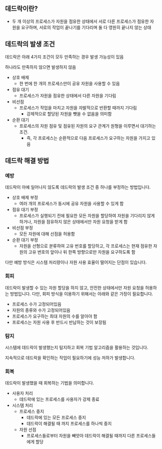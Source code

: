 ## 데드락이란?

- 두 개 이상의 프로세스가 자원을 점유한 상태에서 서로 다른 프로세스가 점유한 자원을 요구하며, 서로의 작업이 끝나기를 기다리며 둘 다 영원히 끝나지 않는 상태

## 데드락의 발생 조건

데드락은 아래 4가지 조건이 모두 만족하는 경우 발생 가능성이 있음

하나라도 만족하지 않으면 발생하지 않음

- 상호 배제
    - 한 번에 한 개의 프로세스만이 공유 자원을 사용할 수 있음
- 점유 대기
    - 프로세스가 자원을 점유한 상태에서 다른 자원을 기다림
- 비선점
    - 프로세스가 작업을 마치고 자원을 자발적으로 반환할 때까지 기다림
        - 강제적으로 할당된 자원을 뺏을 수 없음을 의미함
- 순환 대기
    - 프로세스의 자원 점유 및 점유된 자원의 요구 관계가 원형을 이루면서 대기하는 조건.
        - 즉, 각 프로세스는 순환적으로 다음 프로세스가 요구하는 자원을 가지고 있음

## 데드락 해결 방법

### 예방

데드락이 아예 일어나지 않도록 데드락의 발생 조건 중 하나를 부정하는 방법입니다.

- 상호 배제 부정
    - 여러 개의 프로세스가 동시에 공유 자원을 사용할 수 있게 함
- 점유 대기 부정
    - 프로세스가 실행되기 전에 필요한 모든 자원을 할당하여 자원을 기다리지 않게 하거나, 자원을 점유하지 않은 상태에서만 자원 요청을 받게 함
- 비선점 부정
    - 모든 자원에 대해 선점을 허용함
- 순환 대기 부정
    - 자원을 선형으로 분류하여 고유 번호를 할당하고, 각 프로세스는 현재 점유한 자원의 고유 번호의 앞이나 뒤 한쪽 방향으로만 자원을 요구하도록 함

다만 예방 방식은 시스템 처리량이나 자원 사용 효율이 떨어지는 단점이 있습니다.

### 회피

데드락이 발생할 수 있는 자원 할당을 하지 않고, 안전한 상태에서만 자원 요청을 허용하는 방법입니다. 다만, 회피 방식을 이용하기 위해서는 아래와 같은 가정이 필요합니다.

- 프로세스 수가 고정되어있음
- 자원의 종류와 수가 고정되어있음
- 프로세스가 요구하는 최대 자원의 수를 알아야 함
- 프로세스는 자원 사용 후 반드시 반납하는 것이 보장됨

### 탐지

시스템에 데드락이 발생했는지 탐지하고 회복 기법 알고리즘을 활용하는 것입니다.

지속적으로 데드락을 확인하는 작업이 필요하기에 성능 저하가 발생합니다.

### 회복

데드락이 발생했을 때 회복하는 기법을 의미합니다.

- 사용자 처리
    - 데드락에 있는 프로세스를 사용자가 강제 종료
- 시스템 처리
    - 프로세스 중지
        - 데드락에 있는 모든 프로세스 중지
        - 데드락이 해결될 때 까지 프로세스를 하나씩 중지
    - 자원 선점
        - 프로세스들로부터 자원을 빼앗아 데드락이 해결될 때까지 다른 프로세스들에게 할당
